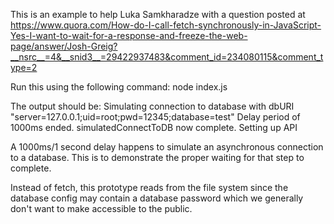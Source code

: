 This is an example to help Luka Samkharadze with a question posted at 
https://www.quora.com/How-do-I-call-fetch-synchronously-in-JavaScript-Yes-I-want-to-wait-for-a-response-and-freeze-the-web-page/answer/Josh-Greig?__nsrc__=4&__snid3__=29422937483&comment_id=234080115&comment_type=2

Run this using the following command:
node index.js

The output should be:
Simulating connection to database with dbURI "server=127.0.0.1;uid=root;pwd=12345;database=test"
Delay period of 1000ms ended.  simulatedConnectToDB now complete.
Setting up API

A 1000ms/1 second delay happens to simulate an asynchronous connection to a database.  This is to demonstrate the proper waiting for that step to complete.

Instead of fetch, this prototype reads from the file system since the database config may contain a database password which we generally don't want to make accessible to the public.
